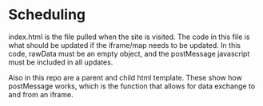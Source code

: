 # Scheduling
 
index.html is the file pulled when the site is visited. The code in this file is what should be updated if the iframe/map needs to be updated. 
In this code, rawData must be an empty object, and the postMessage javascript must be included in all updates. 

Also in this repo are a parent and child html template. These show how postMessage works, which is the function that allows for data exchange to and from an iframe. 
